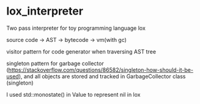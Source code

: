# lox_interpreter

Two pass interpreter for toy programming language lox

source code -> AST -> bytecode -> vm(with gc)


visitor pattern for code generator when traversing AST tree

singleton pattern for garbage collector (https://stackoverflow.com/questions/86582/singleton-how-should-it-be-used), 
and all objects are stored and tracked in GarbageCollector class (singleton)

I used std::monostate() in Value to represent nil in lox